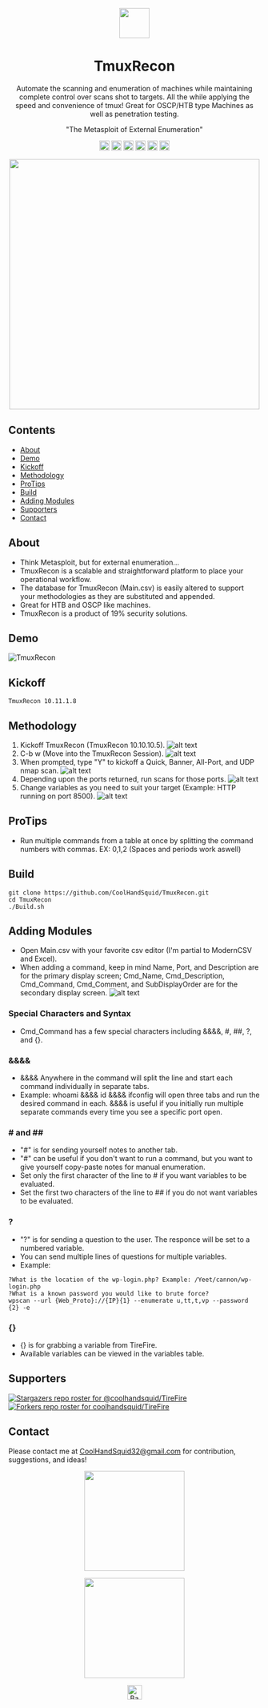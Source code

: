 <!-- ![alt text](https://github.com/CoolHandSquid/TireFire/blob/TireFire_V3/Images/TireFireLogo1.png) -->
<p align="center"><a href="https://github.com/coolhandsquid/TireFire#tirefire"><img src="https://github.com/CoolHandSquid/TireFire/blob/TireFire_V3/Images/circle-cropped.png"  height="60"/></a></p>
<!-- <p align="center"><a href="https://github.com/coolhandsquid/TireFire#tirefire"><img src="https://github.com/CoolHandSquid/TireFire/blob/TireFire_V3/Images/circle-cropped.png"  height="60"/></a></p> -->
<h1 align="center">TmuxRecon</h1>
<p align="center">Automate the scanning and enumeration of machines while maintaining complete control over scans shot to targets. All the while applying the speed and convenience of tmux! Great for OSCP/HTB type Machines as well as penetration testing.</p>
<p align="center">"The Metasploit of External Enumeration"</p>
<p align="center">
  <a><img src="https://img.shields.io/badge/price-FREE-0098f7.svg" height="20"/></a>
  <a><img src="https://img.shields.io/github/license/mashape/apistatus.svg" height="20"/></a>
  <a><img src="https://img.shields.io/badge/OS-Kali-yellow.svg" height="20"/></a>
  <a><img src="https://img.shields.io/badge/python-3.7%2B-blue.svg" height="20"/></a>
  <a><img src="https://img.shields.io/badge/version-1.0.2-lightgrey.svg" height="20"/></a>
  <a href="https://twitter.com/intent/tweet?text=Automate%20the%20scanning%20and%20enumeration%20of%20machines%20while%20maintaining%20complete%20control%20over%20scans%20shot%20to%20targets.%20All%20the%20while%20applying%20the%20speed%20and%20convenience%20of%20tmux%21&url=https://github.com/CoolHandSquid/TmuxRecon&via=CoolHandSquid&hashtags=infosec,oscp,HackTheBox,kalilinux,pentesting"><img src="https://img.shields.io/twitter/url/http/shields.io.svg?style=social" alt="tweet" height="20"></a>
</p>
<p align="center"><img src="https://github.com/CoolHandSquid/TireFire/blob/TireFire_V3/Images/3_TireFire-Horizontal-2.png" height="500"/></p>

<!-- # TireFire
![Price](https://img.shields.io/badge/price-FREE-0098f7.svg)
![license](https://img.shields.io/github/license/mashape/apistatus.svg)
![os](https://img.shields.io/badge/OS-Kali-yellow.svg)
![pythonver](https://img.shields.io/badge/python-3.7%2B-blue.svg)
![tmuxreconver](https://img.shields.io/badge/version-3.2.0-lightgrey.svg)
[![Tweet](https://img.shields.io/twitter/url/http/shields.io.svg?style=social)](https://twitter.com/intent/tweet?text=If%20you%20want%20to%20automate%20scanning%20and%20enumeration%20machines%20externally%20while%20still%20maintaining%20full%20control%20over%20the%20commands%20sent%20to%20the%20target%2C%20TireFire%20is%20your%20tool%20of%20choice%21%20Great%20for%20OSCP%2FHTB%20type%20Machines%21&url=https://github.com/CoolHandSquid/TireFire&via=CoolHandSquid&hashtags=infosec,oscp,hacking) -->

## Contents
  - [About](#about)
  - [Demo](#demo)
  - [Kickoff](#Kickoff)
  - [Methodology](#methodology)
  - [ProTips](#protips)
  - [Build](#build)
  - [Adding Modules](#adding-modules)
  - [Supporters](#supporters)
  - [Contact](#contact)
## About
* Think Metasploit, but for external enumeration...
*	TmuxRecon is a scalable and straightforward platform to place your operational workflow. 
*	The database for TmuxRecon (Main.csv) is easily altered to support your methodologies as they are substituted and appended.
*	Great for HTB and OSCP like machines.
*	TmuxRecon is a product of 19% security solutions. 
## Demo
![TmuxRecon](https://github.com/CoolHandSquid/TireFire/blob/TireFire_V3/Images/TireFireFinal1.gif)
## Kickoff
```
TmuxRecon 10.11.1.8
```
<!--
## HowTo
*	Once Build.sh has been run, TmuxRecon will have been added to your path.
*	From the "Main Table," type the corresponding number of a protocol for which you would like to run a scan.
*	From the "Protocol Table," click the corresponding number of a scan you would like to run. The scan will be kicked off in another tab.
*	Hit enter to return to the "Main Table."
*	You can change the variables by going to the "Variables Table."
*	If there is a scan or series of scans for a protocol, you would like to add, edit Main.csv following the guidelines in this README (it's pretty straight forward).
*	Tables and commands can be added while TmuxRecon is running, and it will be populated once Main.csv is saved.
-->
## Methodology
1. Kickoff TmuxRecon (TmuxRecon 10.10.10.5). ![alt text](https://github.com/CoolHandSquid/TmuxRecon/blob/main/Images/TmuxRecon_Kickoff_1.png)
2. C-b w (Move into the TmuxRecon Session). ![alt text](https://github.com/CoolHandSquid/TmuxRecon/blob/main/Images/TmuxRecon_Kickoff_1.5.png)
3. When prompted, type "Y" to kickoff a Quick, Banner, All-Port, and UDP nmap scan. ![alt text](https://github.com/CoolHandSquid/TmuxRecon/blob/main/Images/TmuxRecon_Init_2.png)
4. Depending upon the ports returned, run scans for those ports. ![alt text](https://github.com/CoolHandSquid/TmuxRecon/blob/main/Images/TmuxRecon_InAction_3.png)
5. Change variables as you need to suit your target (Example: HTTP running on port 8500). ![alt text](https://github.com/CoolHandSquid/TmuxRecon/blob/main/Images/TmuxRecon_Variables_6.png)
## ProTips
- Run multiple commands from a table at once by splitting the command numbers with commas. EX: 0,1,2 (Spaces and periods work aswell)
## Build
```
git clone https://github.com/CoolHandSquid/TmuxRecon.git
cd TmuxRecon
./Build.sh
```
## Adding Modules
- Open Main.csv with your favorite csv editor (I'm partial to ModernCSV and Excel).
- When adding a command, keep in mind Name, Port, and Description are for the primary display screen; Cmd_Name, Cmd_Description, Cmd_Command, Cmd_Comment, and SubDisplayOrder are for the secondary display screen.
![alt text](https://github.com/CoolHandSquid/TmuxRecon/blob/main/Images/Modern_csv_1.png)
### Special Characters and Syntax
-	Cmd_Command has a few special characters including &&&&, #, ##, ?, and {}.
### &&&&
-	&&&& Anywhere in the command will split the line and start each command individually in separate tabs.
  -	Example: whoami &&&& id &&&& ifconfig will open three tabs and run the desired command in each. &&&& is useful if you initially run multiple separate commands every time you see a specific port open.
### \# and \#\#
-	"#" is for sending yourself notes to another tab.  
- "#" can be useful if you don't want to run a command, but you want to give yourself copy-paste notes for manual enumeration.
- Set only the first character of the line to # if you want variables to be evaluated.
- Set the first two characters of the line to ## if you do not want variables to be evaluated.
### ?
- "?" is for sending a question to the user. The responce will be set to a numbered variable.
- You can send multiple lines of questions for multiple variables.
- Example:
```
?What is the location of the wp-login.php? Example: /Yeet/cannon/wp-login.php
?What is a known password you would like to brute force?
wpscan --url {Web_Proto}://{IP}{1} --enumerate u,tt,t,vp --password {2} -e 
```
### {}
-	{} is for grabbing a variable from TireFire.
- Available variables can be viewed in the variables table.  

## Supporters
[![Stargazers repo roster for @coolhandsquid/TireFire](https://reporoster.com/stars/coolhandsquid/TmuxRecon)](https://github.com/coolhandsquid/TmuxRecon/stargazers)
[![Forkers repo roster for coolhandsquid/TireFire](https://reporoster.com/forks/coolhandsquid/TmuxRecon)](https://github.com/coolhandsquid/TmuxRecon/network/members)

## Contact
Please contact me at CoolHandSquid32@gmail.com for contribution, suggestions, and ideas!  
<p align="center">
<img src="https://github.com/CoolHandSquid/TmuxRecon/blob/TireFire_V3/Images/TireFireLogo1.png" width="200" />  
</p>
<p align="center">
<img src="https://github.com/CoolHandSquid/TmuxRecon/blob/TireFire_V3/Images/CoolHandSquid.jpg" width="200" /> 
</p>

<p align="center"><a href="https://github.com/coolhandsquid/TmuxRecon#TmuxRecon"><img src="https://github.com/CoolHandSquid/TmuxRecon/blob/main/Images/backToTopButton.png" alt="Back to top" height="29"/></a></p>










